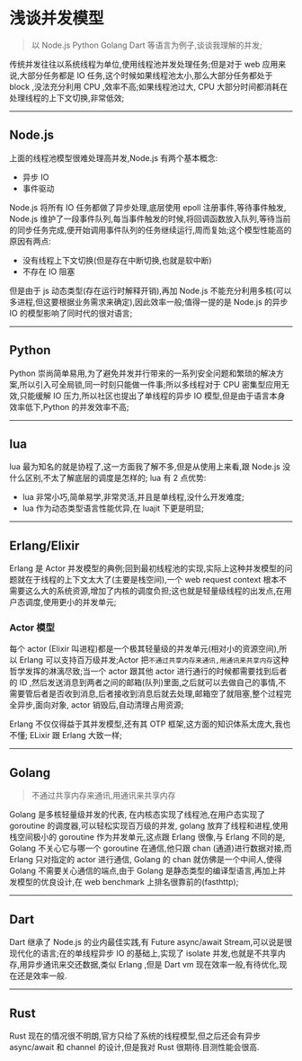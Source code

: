 # 浅谈并发模型

> 以 Node.js Python Golang Dart 等语言为例子,谈谈我理解的并发;

传统并发往往以系统线程为单位,使用线程池并发处理任务;但是对于 web 应用来说,大部分任务都是 IO 任务,这个时候如果线程池太小,那么大部分任务都处于 block ,没法充分利用 CPU ,效率不高;如果线程池过大, CPU 大部分时间都消耗在处理线程的上下文切换,非常低效;

---

## Node.js

上面的线程池模型很难处理高并发,Node.js 有两个基本概念:

- 异步 IO
- 事件驱动

Node.js 将所有 IO 任务都做了异步处理,底层使用 epoll 注册事件,等待事件触发, Node.js 维护了一段事件队列,每当事件触发的时候,将回调函数放入队列,等待当前的同步任务完成,便开始调用事件队列的任务继续运行,周而复始;这个模型性能高的原因有两点:

- 没有线程上下文切换(但是存在中断切换,也就是软中断)
- 不存在 IO 阻塞

但是由于 js 动态类型(存在运行时解释开销),再加 Node.js 不能充分利用多核(可以多进程,但这要根据业务需求来确定),因此效率一般;值得一提的是 Node.js 的异步 IO 的模型影响了同时代的很对语言;

---

## Python

Python 崇尚简单易用,为了避免并发并行带来的一系列安全问题和繁琐的解决方案,所以引入可全局锁,同一时刻只能做一件事;所以多线程对于 CPU 密集型应用无效,只能缓解 IO 压力,所以社区也提出了单线程的异步 IO 模型,但是由于语言本身效率低下,Python 的并发效率不高;

---

## lua

lua 最为知名的就是协程了,这一方面我了解不多,但是从使用上来看,跟 Node.js 没什么区别,不太了解底层的调度是怎样的; lua 有 2 点优势:

- lua 非常小巧,简单易学,非常灵活,并且是单线程,没什么开发难度;
- lua 作为动态类型语言性能优异,在 luajit 下更是明显;

---

## Erlang/Elixir

Erlang 是 Actor 并发模型的典例;回到最初线程池的实现,实际上这种并发模型的问题就在于线程的上下文太大了(主要是栈空间),一个 web request context 根本不需要这么大的系统资源,增加了内核的调度负担;这也就是轻量级线程的出发点,在用户态调度,使用更小的并发单元;

### Actor 模型

每个 actor (Elixir 叫进程)都是一个极其轻量级的并发单元(相对小的资源空间),所以 Erlang 可以支持百万级并发;Actor 把`不通过共享内存来通讯,用通讯来共享内存`这种哲学发挥的淋漓尽致;当一个 actor 跟其他 actor 进行通行的时候都需要找到后者的 ID ,然后发送消息到两者之间的邮箱(队列)里面,之后就可以去做自己的事情,不需要管后者是否收到消息,后者接收到消息后就去处理,邮箱空了就阻塞,整个过程完全异步,面向对象, actor 销毁后,自动清理占用资源;

Erlang 不仅仅得益于其并发模型,还有其 OTP 框架,这方面的知识体系太庞大,我也不懂;
ELixir 跟 Erlang 大致一样;

---

## Golang

> 不通过共享内存来通讯,用通讯来共享内存

Golang 是多核轻量级并发的代表, 在内核态实现了线程池,在用户态实现了 goroutine 的调度器,可以轻松实现百万级的并发, golang 放弃了线程和进程,使用栈空间极小的 goroutine 作为并发单元,这点跟 Erlang 很像,与 Erlang 不同的是, Golang 不关心它与哪一个 goroutine 在通信,他只跟 chan (通道)进行数据对接,而 Erlang 只对指定的 actor 进行通信, Golang 的 chan 就仿佛是一个中间人,使得 Golang 不需要关心通信的端点,由于 Golang 是静态类型的编译型语言,再加上并发模型的优良设计,在 web benchmark 上排名很靠前的(fasthttp);

---

## Dart

Dart 继承了 Node.js 的业内最佳实践,有 Future async/await Stream,可以说是很现代化的语言;在的单线程异步 IO 的基础上,实现了 isolate 并发,也就是不共享内存,用异步通讯来交还数据,类似 Erlang ,但是 Dart vm 现在效率一般,有待优化,现在还是效率一般.

---

## Rust

Rust 现在的情况很不明朗,官方只给了系统的线程模型,但之后还会有异步 async/await 和 channel 的设计,但是我对 Rust 很期待.目测性能会很高.
